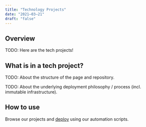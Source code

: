 ```yaml
---
title: "Technology Projects"
date: "2021–03–21"
draft: "false"
---
```


## Overview

TODO: Here are the tech projects!

## What is in a tech project?

TODO: About the structure of the page and repository.

TODO: About the underlying deployment philosophy / process (incl. immutable infrastructure).

## How to use

Browse our projects and [deploy](/rollyourown/tech_projects/how_to_deploy/) using our automation scripts.
